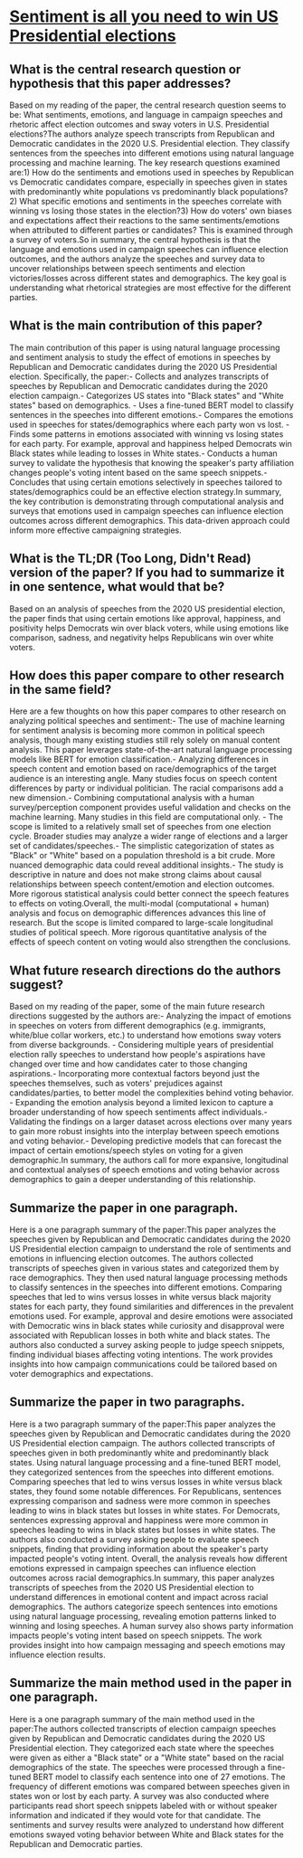 # [Sentiment is all you need to win US Presidential elections](https://arxiv.org/abs/2209.13487)

## What is the central research question or hypothesis that this paper addresses?

Based on my reading of the paper, the central research question seems to be: What sentiments, emotions, and language in campaign speeches and rhetoric affect election outcomes and sway voters in U.S. Presidential elections?The authors analyze speech transcripts from Republican and Democratic candidates in the 2020 U.S. Presidential election. They classify sentences from the speeches into different emotions using natural language processing and machine learning. The key research questions examined are:1) How do the sentiments and emotions used in speeches by Republican vs Democratic candidates compare, especially in speeches given in states with predominantly white populations vs predominantly black populations? 2) What specific emotions and sentiments in the speeches correlate with winning vs losing those states in the election?3) How do voters' own biases and expectations affect their reactions to the same sentiments/emotions when attributed to different parties or candidates? This is examined through a survey of voters.So in summary, the central hypothesis is that the language and emotions used in campaign speeches can influence election outcomes, and the authors analyze the speeches and survey data to uncover relationships between speech sentiments and election victories/losses across different states and demographics. The key goal is understanding what rhetorical strategies are most effective for the different parties.


## What is the main contribution of this paper?

The main contribution of this paper is using natural language processing and sentiment analysis to study the effect of emotions in speeches by Republican and Democratic candidates during the 2020 US Presidential election. Specifically, the paper:- Collects and analyzes transcripts of speeches by Republican and Democratic candidates during the 2020 election campaign.- Categorizes US states into "Black states" and "White states" based on demographics. - Uses a fine-tuned BERT model to classify sentences in the speeches into different emotions.- Compares the emotions used in speeches for states/demographics where each party won vs lost. - Finds some patterns in emotions associated with winning vs losing states for each party. For example, approval and happiness helped Democrats win Black states while leading to losses in White states.- Conducts a human survey to validate the hypothesis that knowing the speaker's party affiliation changes people's voting intent based on the same speech snippets.- Concludes that using certain emotions selectively in speeches tailored to states/demographics could be an effective election strategy.In summary, the key contribution is demonstrating through computational analysis and surveys that emotions used in campaign speeches can influence election outcomes across different demographics. This data-driven approach could inform more effective campaigning strategies.


## What is the TL;DR (Too Long, Didn't Read) version of the paper? If you had to summarize it in one sentence, what would that be?

Based on an analysis of speeches from the 2020 US presidential election, the paper finds that using certain emotions like approval, happiness, and positivity helps Democrats win over black voters, while using emotions like comparison, sadness, and negativity helps Republicans win over white voters.


## How does this paper compare to other research in the same field?

Here are a few thoughts on how this paper compares to other research on analyzing political speeches and sentiment:- The use of machine learning for sentiment analysis is becoming more common in political speech analysis, though many existing studies still rely solely on manual content analysis. This paper leverages state-of-the-art natural language processing models like BERT for emotion classification.- Analyzing differences in speech content and emotion based on race/demographics of the target audience is an interesting angle. Many studies focus on speech content differences by party or individual politician. The racial comparisons add a new dimension.- Combining computational analysis with a human survey/perception component provides useful validation and checks on the machine learning. Many studies in this field are computational only. - The scope is limited to a relatively small set of speeches from one election cycle. Broader studies may analyze a wider range of elections and a larger set of candidates/speeches.- The simplistic categorization of states as "Black" or "White" based on a population threshold is a bit crude. More nuanced demographic data could reveal additional insights.- The study is descriptive in nature and does not make strong claims about causal relationships between speech content/emotion and election outcomes. More rigorous statistical analysis could better connect the speech features to effects on voting.Overall, the multi-modal (computational + human) analysis and focus on demographic differences advances this line of research. But the scope is limited compared to large-scale longitudinal studies of political speech. More rigorous quantitative analysis of the effects of speech content on voting would also strengthen the conclusions.


## What future research directions do the authors suggest?

Based on my reading of the paper, some of the main future research directions suggested by the authors are:- Analyzing the impact of emotions in speeches on voters from different demographics (e.g. immigrants, white/blue collar workers, etc.) to understand how emotions sway voters from diverse backgrounds. - Considering multiple years of presidential election rally speeches to understand how people's aspirations have changed over time and how candidates cater to those changing aspirations.- Incorporating more contextual factors beyond just the speeches themselves, such as voters' prejudices against candidates/parties, to better model the complexities behind voting behavior.  - Expanding the emotion analysis beyond a limited lexicon to capture a broader understanding of how speech sentiments affect individuals.- Validating the findings on a larger dataset across elections over many years to gain more robust insights into the interplay between speech emotions and voting behavior.- Developing predictive models that can forecast the impact of certain emotions/speech styles on voting for a given demographic.In summary, the authors call for more expansive, longitudinal and contextual analyses of speech emotions and voting behavior across demographics to gain a deeper understanding of this relationship.


## Summarize the paper in one paragraph.

Here is a one paragraph summary of the paper:This paper analyzes the speeches given by Republican and Democratic candidates during the 2020 US Presidential election campaign to understand the role of sentiments and emotions in influencing election outcomes. The authors collected transcripts of speeches given in various states and categorized them by race demographics. They then used natural language processing methods to classify sentences in the speeches into different emotions. Comparing speeches that led to wins versus losses in white versus black majority states for each party, they found similarities and differences in the prevalent emotions used. For example, approval and desire emotions were associated with Democratic wins in black states while curiosity and disapproval were associated with Republican losses in both white and black states. The authors also conducted a survey asking people to judge speech snippets, finding individual biases affecting voting intentions. The work provides insights into how campaign communications could be tailored based on voter demographics and expectations.


## Summarize the paper in two paragraphs.

Here is a two paragraph summary of the paper:This paper analyzes the speeches given by Republican and Democratic candidates during the 2020 US Presidential election campaign. The authors collected transcripts of speeches given in both predominantly white and predominantly black states. Using natural language processing and a fine-tuned BERT model, they categorized sentences from the speeches into different emotions. Comparing speeches that led to wins versus losses in white versus black states, they found some notable differences. For Republicans, sentences expressing comparison and sadness were more common in speeches leading to wins in black states but losses in white states. For Democrats, sentences expressing approval and happiness were more common in speeches leading to wins in black states but losses in white states. The authors also conducted a survey asking people to evaluate speech snippets, finding that providing information about the speaker's party impacted people's voting intent. Overall, the analysis reveals how different emotions expressed in campaign speeches can influence election outcomes across racial demographics.In summary, this paper analyzes transcripts of speeches from the 2020 US Presidential election to understand differences in emotional content and impact across racial demographics. The authors categorize speech sentences into emotions using natural language processing, revealing emotion patterns linked to winning and losing speeches. A human survey also shows party information impacts people's voting intent based on speech snippets. The work provides insight into how campaign messaging and speech emotions may influence election results.


## Summarize the main method used in the paper in one paragraph.

Here is a one paragraph summary of the main method used in the paper:The authors collected transcripts of election campaign speeches given by Republican and Democratic candidates during the 2020 US Presidential election. They categorized each state where the speeches were given as either a "Black state" or a "White state" based on the racial demographics of the state. The speeches were processed through a fine-tuned BERT model to classify each sentence into one of 27 emotions. The frequency of different emotions was compared between speeches given in states won or lost by each party. A survey was also conducted where participants read short speech snippets labeled with or without speaker information and indicated if they would vote for that candidate. The sentiments and survey results were analyzed to understand how different emotions swayed voting behavior between White and Black states for the Republican and Democratic parties.
